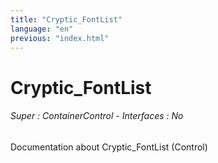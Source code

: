 ```yaml
---
title: "Cryptic_FontList"
language: "en"
previous: "index.html"
---
```


# Cryptic_FontList

###### Super : ContainerControl - Interfaces : No

Documentation about Cryptic_FontList (Control)
